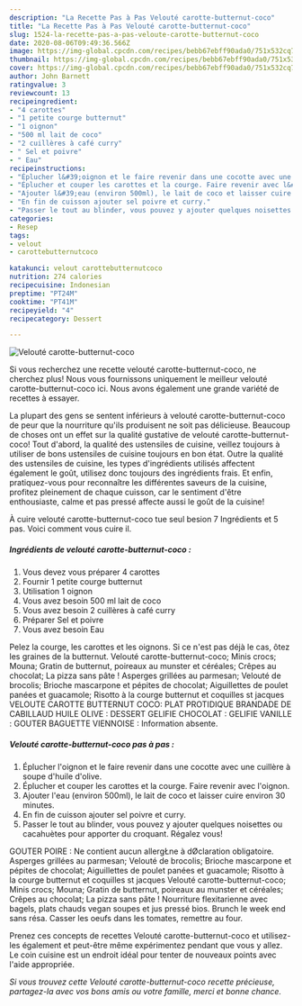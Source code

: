 ```yaml
---
description: "La Recette Pas à Pas Velouté carotte-butternut-coco"
title: "La Recette Pas à Pas Velouté carotte-butternut-coco"
slug: 1524-la-recette-pas-a-pas-veloute-carotte-butternut-coco
date: 2020-08-06T09:49:36.566Z
image: https://img-global.cpcdn.com/recipes/bebb67ebff90ada0/751x532cq70/veloute-carotte-butternut-coco-photo-principale-de-la-recette.jpg
thumbnail: https://img-global.cpcdn.com/recipes/bebb67ebff90ada0/751x532cq70/veloute-carotte-butternut-coco-photo-principale-de-la-recette.jpg
cover: https://img-global.cpcdn.com/recipes/bebb67ebff90ada0/751x532cq70/veloute-carotte-butternut-coco-photo-principale-de-la-recette.jpg
author: John Barnett
ratingvalue: 3
reviewcount: 13
recipeingredient:
- "4 carottes"
- "1 petite courge butternut"
- "1 oignon"
- "500 ml lait de coco"
- "2 cuillères à café curry"
- " Sel et poivre"
- " Eau"
recipeinstructions:
- "Éplucher l&#39;oignon et le faire revenir dans une cocotte avec une cuillère à soupe d&#39;huile d&#39;olive."
- "Éplucher et couper les carottes et la courge. Faire revenir avec l&#39;oignon."
- "Ajouter l&#39;eau (environ 500ml), le lait de coco et laisser cuire environ 30 minutes."
- "En fin de cuisson ajouter sel poivre et curry."
- "Passer le tout au blinder, vous pouvez y ajouter quelques noisettes ou cacahuètes pour apporter du croquant. Régalez vous!"
categories:
- Resep
tags:
- velout
- carottebutternutcoco

katakunci: velout carottebutternutcoco 
nutrition: 274 calories
recipecuisine: Indonesian
preptime: "PT24M"
cooktime: "PT41M"
recipeyield: "4"
recipecategory: Dessert

---
```



![Velouté carotte-butternut-coco](https://img-global.cpcdn.com/recipes/bebb67ebff90ada0/751x532cq70/veloute-carotte-butternut-coco-photo-principale-de-la-recette.jpg)

Si vous recherchez une recette velouté carotte-butternut-coco, ne cherchez plus! Nous vous fournissons uniquement le meilleur velouté carotte-butternut-coco ici. Nous avons également une grande variété de recettes à essayer.

La plupart des gens se sentent inférieurs à velouté carotte-butternut-coco de peur que la nourriture qu'ils produisent ne soit pas délicieuse. Beaucoup de choses ont un effet sur la qualité gustative de velouté carotte-butternut-coco! Tout d'abord, la qualité des ustensiles de cuisine, veillez toujours à utiliser de bons ustensiles de cuisine toujours en bon état. Outre la qualité des ustensiles de cuisine, les types d'ingrédients utilisés affectent également le goût, utilisez donc toujours des ingrédients frais. Et enfin, pratiquez-vous pour reconnaître les différentes saveurs de la cuisine, profitez pleinement de chaque cuisson, car le sentiment d'être enthousiaste, calme et pas pressé affecte aussi le goût de la cuisine!

<!--inarticleads1-->

À cuire velouté carotte-butternut-coco tue seul besion 7 Ingrédients et 5 pas. Voici comment vous cuire il.

##### Ingrédients de velouté carotte-butternut-coco :

1. Vous devez vous préparer 4 carottes
1. Fournir 1 petite courge butternut
1. Utilisation 1 oignon
1. Vous avez besoin 500 ml lait de coco
1. Vous avez besoin 2 cuillères à café curry
1. Préparer  Sel et poivre
1. Vous avez besoin  Eau


Pelez la courge, les carottes et les oignons. Si ce n&#39;est pas déjà le cas, ôtez les graines de la butternut. Velouté carotte-butternut-coco; Minis crocs; Mouna; Gratin de butternut, poireaux au munster et céréales; Crêpes au chocolat; La pizza sans pâte ! Asperges grillées au parmesan; Velouté de brocolis; Brioche mascarpone et pépites de chocolat; Aiguillettes de poulet panées et guacamole; Risotto à la courge butternut et coquilles st jacques VELOUTE CAROTTE BUTTERNUT COCO: PLAT PROTIDIQUE BRANDADE DE CABILLAUD HUILE OLIVE : DESSERT GELIFIE CHOCOLAT : GELIFIE VANILLE : GOUTER BAGUETTE VIENNOISE : Information absente. 

<!--inarticleads2-->

##### Velouté carotte-butternut-coco pas à pas :

1. Éplucher l&#39;oignon et le faire revenir dans une cocotte avec une cuillère à soupe d&#39;huile d&#39;olive.
1. Éplucher et couper les carottes et la courge. Faire revenir avec l&#39;oignon.
1. Ajouter l&#39;eau (environ 500ml), le lait de coco et laisser cuire environ 30 minutes.
1. En fin de cuisson ajouter sel poivre et curry.
1. Passer le tout au blinder, vous pouvez y ajouter quelques noisettes ou cacahuètes pour apporter du croquant. Régalez vous!


GOUTER POIRE : Ne contient aucun allergŁne à dØclaration obligatoire. Asperges grillées au parmesan; Velouté de brocolis; Brioche mascarpone et pépites de chocolat; Aiguillettes de poulet panées et guacamole; Risotto à la courge butternut et coquilles st jacques Velouté carotte-butternut-coco; Minis crocs; Mouna; Gratin de butternut, poireaux au munster et céréales; Crêpes au chocolat; La pizza sans pâte ! Nourriture flexitarienne avec bagels, plats chauds vegan soupes et jus pressé bios. Brunch le week end sans résa. Casser les oeufs dans les tomates, remettre au four. 

<!--inarticleads1-->

<p>
Prenez ces concepts de recettes Velouté carotte-butternut-coco et utilisez-les également et peut-être même expérimentez pendant que vous y allez. Le coin cuisine est un endroit idéal pour tenter de nouveaux points avec l'aide appropriée.
</p>

<p>
<i>Si vous trouvez cette Velouté carotte-butternut-coco recette précieuse, partagez-la avec vos bons amis ou votre famille, merci et bonne chance.</i>
</p>

